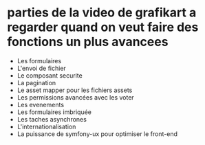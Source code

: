 # parties de la video de grafikart a regarder quand on veut faire des fonctions un plus avancees
- Les formulaires
- L'envoi de fichier
- Le composant securite
- La pagination
- Le asset mapper pour les fichiers assets
- Les permissions avancées avec les voter
- Les evenements
- Les formulaires imbriquée
- Les taches asynchrones
- L'internationalisation
- La puissance de symfony-ux pour optimiser le front-end